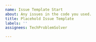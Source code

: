 ```yaml
---
name: Issue Template Start
about: Any issues in the code you used.
title: Placehold Issue Template
labels: ''
assignees: TechProblemSolver

---
```



